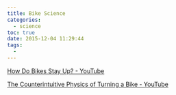 ```yaml
---
title: Bike Science
categories:
  - science
toc: true
date: 2015-12-04 11:29:44
tags:
  -
---
```


[How Do Bikes Stay Up? - YouTube](https://www.youtube.com/watch?v=oZAc5t2lkvo)

[The Counterintuitive Physics of Turning a Bike - YouTube](https://www.youtube.com/watch?v=llRkf1fnNDM)
